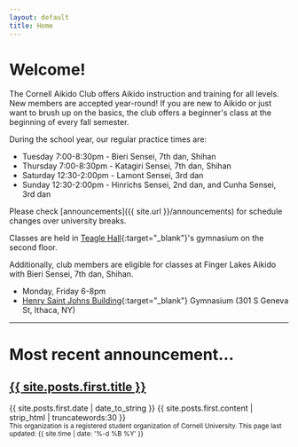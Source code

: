 ```yaml
---
layout: default
title: Home
---
```


<!--
# Welcome
Due to the coronavirus, we're currently not having any in-person training. This may change later in the semester.

We are having some zoom classes to introduce people to training - doing things that are possible solo, in the spaces that people have at home. Feel free to email us about connecting for these sessions.
-->

# Welcome!
The Cornell Aikido Club offers Aikido instruction and training for all levels.
New members are accepted year-round! If you are new to Aikido or just want to
brush up on the basics, the club offers a beginner's class at the beginning of
every fall semester.


During the school year, our regular practice times are:

- Tuesday 7:00-8:30pm - Bieri Sensei, 7th dan, Shihan
- Thursday 7:00-8:30pm - Katagiri Sensei, 7th dan, Shihan
- Saturday 12:30-2:00pm - Lamont Sensei, 3rd dan
- Sunday 12:30-2:00pm - Hinrichs Sensei, 2nd dan, and Cunha Sensei, 3rd dan


<!--
We continue to train throughout the summer:

- Tuesday, Thursday 4:45-6:15pm - Teagle Hall
- Sunday 12:30-2:00pm - Weapons (outdoors, grassy area SW Weill Hall)


Our training schedule is:

- Tuesday 7:00-8:30pm
- Thursday 7:00-8:30pm
- Saturday 12:30-2:00pm - ukemi and weapons
- Sunday 12:30-2:00pm


<!--
| Tuesday 	| Thursday 	| Saturday 	| Sunday 	|
|:---:	|:---:	|:---:	|:---:	|
| 7-8:30pm 	| 7-8:30pm 	| 12:30-2pm 	| 12:30-2pm 	|
| Bieri Sensei<br>7th dan, Shihan 	| Katagiri Sensei<br>7th dan, Shihan 	| Lamont Sensei<br>3rd dan<br>(ukemi and weapons) 	| Hinrichs Sensei<br>2nd dan,<br>Cunha Sensei<br>3rd dan 	|
-->

Please check [announcements]({{ site.url }}/announcements) for schedule changes over university breaks.

Classes are held in [Teagle Hall](https://www.cornell.edu/about/maps/?loc=Teagle%20Hall){:target="_blank"}'s
gymnasium on the second floor.

<!--
Please arrive 5 minutes early to help set up the
room and warm up. If you arrive even earlier and see the gymnastics team is
still using the gymnasium, please wait outside for them to finish.


Additionally, club members are eligible for classes at [Finger Lakes
Aikido](http://www.fingerlakesaikido.com/){:target="_blank”}, free of charge.
-->

Additionally, club members are eligible for classes at Finger Lakes
Aikido with Bieri Sensei, 7th dan, Shihan.

- Monday, Friday 6-8pm
- [Henry Saint Johns Building](https://maps.app.goo.gl/Dj3vLVkNUGsm6b5z7){:target="_blank"} Gymnasium (301 S Geneva St, Ithaca, NY)

---

# Most recent announcement…
  <h2 class="post-title">
    <a href="{{ site.posts.first.url }}">{{ site.posts.first.title }}</a>
  </h2>
  <span class="post-date">{{ site.posts.first.date | date_to_string }}</span>
  {{ site.posts.first.content | strip_html | truncatewords:30 }}


<br/>
<small>
This organization is a registered student organization of Cornell University.
</small>

<small>
This page last updated: {{ site.time | date: '%-d %B %Y' }}
</small>
